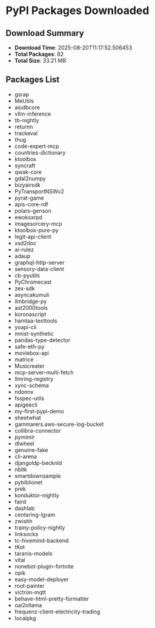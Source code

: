 # PyPI Packages Downloaded

## Download Summary
- **Download Time**: 2025-08-20T11:17:52.506453
- **Total Packages**: 82
- **Total Size**: 33.21 MB

## Packages List
- gsrap
- MeUtils
- aiodbcore
- vllm-inference
- tb-nightly
- returnn
- trackeval
- thug
- code-expert-mcp
- countries-dictionary
- ktoolbox
- syncraft
- qwak-core
- gdal2numpy
- bizyairsdk
- PyTransportNSWv2
- pyrat-game
- apis-core-rdf
- polars-genson
- ewoksxrpd
- imagesorcery-mcp
- ktoolbox-pure-py
- legit-api-client
- xsd2doc
- ai-rulez
- adaup
- graphql-http-server
- sensory-data-client
- cb-pyutils
- PyChromecast
- zex-sdk
- asyncakumuli
- llmbridge-py
- ast2000tools
- koronascript
- hamtaa-texttools
- yoapi-cli
- mnist-synthetic
- pandas-type-detector
- safe-eth-py
- moviebox-api
- matrice
- Musicreater
- mcp-server-multi-fetch
- llmring-registry
- xync-schema
- ndonnx
- fsspec-utils
- apigeecli
- my-first-pypi-demo
- sheetwhat
- gammarers.aws-secure-log-bucket
- collibra-connector
- pymimir
- dlwheel
- genuine-fake
- cli-arena
- djangoldp-becknld
- nbitk
- smartdownsample
- pybiblionet
- prek
- konduktor-nightly
- faird
- dashlab
- centering-lgram
- zwishh
- trainy-policy-nightly
- linksocks
- tc-hivemind-backend
- tKot
- taranis-models
- vital
- nonebot-plugin-fortnite
- opik
- easy-model-deployer
- root-painter
- victron-mqtt
- behave-html-pretty-formatter
- oai2ollama
- frequenz-client-electricity-trading
- localpkg

